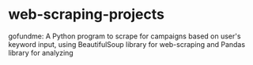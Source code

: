 # web-scraping-projects
gofundme: A Python program to scrape for campaigns based on user's keyword input, using BeautifulSoup library for web-scraping and Pandas library for analyzing
